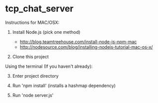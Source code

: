 # tcp_chat_server

Instructions for MAC/OSX:
1. Install Node.js (pick one method)
   - http://blog.teamtreehouse.com/install-node-js-npm-mac
   - http://nodesource.com/blog/installing-nodejs-tutorial-mac-os-x/

2. Clone this project

Using the terminal (If you haven't already):

3. Enter project directory

4. Run 'npm install' (installs a hashmap dependency)

5. Run 'node server.js'
